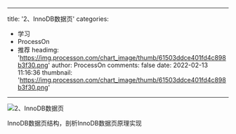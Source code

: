 
---
title: '2、InnoDB数据页'
categories: 
 - 学习
 - ProcessOn
 - 推荐
headimg: 'https://img.processon.com/chart_image/thumb/61503ddce401fd4c898b3f30.png'
author: ProcessOn
comments: false
date: 2022-02-13 11:16:36
thumbnail: 'https://img.processon.com/chart_image/thumb/61503ddce401fd4c898b3f30.png'
---

<div>   
<img class="thumb" alt="2、InnoDB数据页" src="https://img.processon.com/chart_image/thumb/61503ddce401fd4c898b3f30.png" referrerpolicy="no-referrer">
<p>InnoDB数据页结构，剖析InnoDB数据页原理实现</p>  
</div>
            
